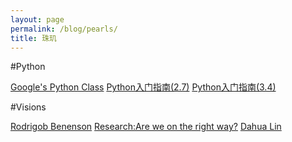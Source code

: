 ```yaml
---
layout: page
permalink: /blog/pearls/
title: 珠玑
---
```

#Python
<div markdown="0">
<a href="https://developers.google.com/edu/python/" class="btn btn-success">Google's Python Class</a>
<a href="http://www.pythondoc.com/pythontutorial27/" class="btn btn-info">Python入门指南(2.7)</a>
<a href="http://www.pythondoc.com/pythontutorial3/index.html" class="btn btn-danger">Python入门指南(3.4)</a>
</div>

#Visions
<div markdown="0">
<a href="http://rodrigob.github.io/" class="btn btn-warning">Rodrigob Benenson</a>
<a href="http://www.stat.ucla.edu/~sczhu/research_blog.html" class="btn btn-danger">Research:Are we on the right way?</a>
<a href="http://dahua.me/research.html" class="btn btn-info">Dahua Lin</a>
</div>


